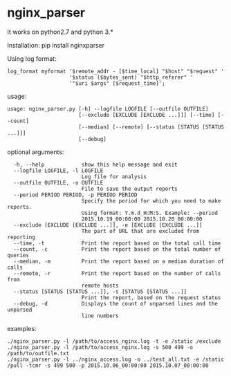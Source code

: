 # nginx_parser
It works on python2.7 and python 3.*

Installation:
pip install nginxparser

Using log format:

    log_format myformat '$remote_addr - [$time_local] "$host" "$request" '
                        '$status ($bytes_sent) "$http_referer" '
                        '"$uri $args" [$request_time]';

usage: 

    usage: nginx_parser.py [-h] --logfile LOGFILE [--outfile OUTFILE]
                           [--exclude [EXCLUDE [EXCLUDE ...]]] [--time] [--count]
                           [--median] [--remote] [--status [STATUS [STATUS ...]]]
                           [--debug]

optional arguments:

      -h, --help            show this help message and exit
      --logfile LOGFILE, -l LOGFILE
                            Log file for analysis
      --outfile OUTFILE, -o OUTFILE
                            File to save the output reports
      --period PERIOD PERIOD, -p PERIOD PERIOD
                            Specify the period for which you need to make reports.
                            Using format: Y.m.d_H:M:S. Example: --period
                            2015.10.19_00:00:00 2015.10.20_00:00:00
      --exclude [EXCLUDE [EXCLUDE ...]], -e [EXCLUDE [EXCLUDE ...]]
                            The part of URL that are excluded from reporting
      --time, -t            Print the report based on the total call time
      --count, -c           Print the report based on the total number of queries
      --median, -m          Print the report based on a median duration of calls
      --remote, -r          Print the report based on the number of calls from
                            remote hosts
      --status [STATUS [STATUS ...]], -s [STATUS [STATUS ...]]
                            Print the report, based on the request status
      --debug, -d           Displays the count of unparsed lines and the unparsed
                            line numbers
              
   examples:

    ./nginx_parser.py -l /path/to/access_nginx.log -t -e /static /exclude
    ./nginx_parser.py -l /path/to/access_nginx.log -s 500 499 -o /path/to/outfile.txt
    ./nginx_parser.py -l ../nginx_access.log -o ../test_all.txt -e /static /pull -tcmr -s 499 500 -p 2015.10.06_00:00:00 2015.10.07_00:00:00
